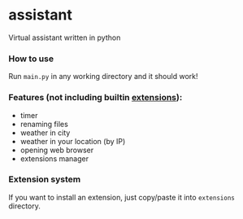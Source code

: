 # assistant
Virtual assistant written in python

### How to use

Run `main.py` in any working directory and it should work!

### Features (not including builtin [extensions](https://github.com/albi-c/assistant/blob/master/README.md#extension-system)):
- timer
- renaming files
- weather in city
- weather in your location (by IP)
- opening web browser
- extensions manager

### Extension system

If you want to install an extension, just copy/paste it into `extensions` directory.
